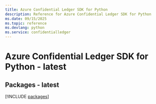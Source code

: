 ```yaml
---
title: Azure Confidential Ledger SDK for Python
description: Reference for Azure Confidential Ledger SDK for Python
ms.date: 09/15/2025
ms.topic: reference
ms.devlang: python
ms.service: confidentialledger
---
```

# Azure Confidential Ledger SDK for Python - latest
## Packages - latest
[!INCLUDE [packages](confidential-ledger-index.md)]